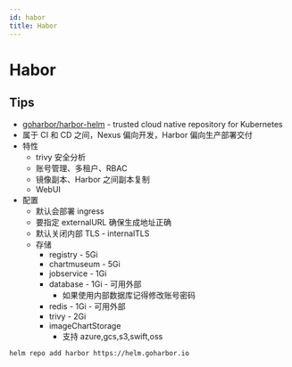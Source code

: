 ```yaml
---
id: habor
title: Habor
---
```


# Habor
## Tips
* [goharbor/harbor-helm](https://github.com/goharbor/harbor-helm) - trusted cloud native repository for Kubernetes
* 属于 CI 和 CD 之间，Nexus 偏向开发，Harbor 偏向生产部署交付
* 特性
  * trivy 安全分析
  * 账号管理、多租户、RBAC
  * 镜像副本、Harbor 之间副本复制
  * WebUI
* 配置
  * 默认会部署 ingress
  * 要指定 externalURL 确保生成地址正确
  * 默认关闭内部 TLS - internalTLS
  * 存储
    * registry - 5Gi
    * chartmuseum - 5Gi
    * jobservice - 1Gi
    * database - 1Gi - 可用外部
      * 如果使用内部数据库记得修改账号密码
    * redis - 1Gi - 可用外部
    * trivy - 2Gi
    * imageChartStorage
      * 支持 azure,gcs,s3,swift,oss


```bash
helm repo add harbor https://helm.goharbor.io
```
